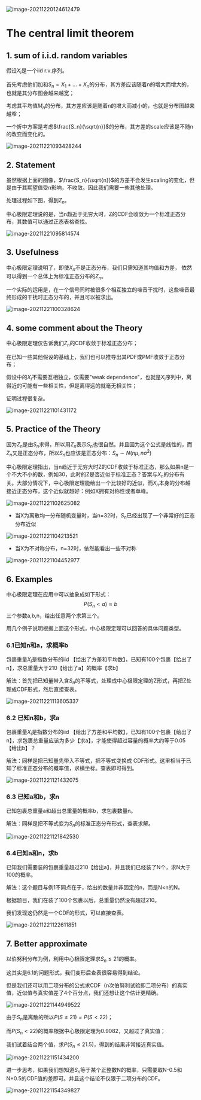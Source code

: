 ![image-20211220124612479](https://gitee.com/joy_thestraydog/typora/raw/master/img/image-20211220124612479.png)

# The central limit theorem

## 1. sum of i.i.d. random variables

假设$X_i$是一个iid r.v.序列。

首先考虑他们加和$S_n=X_1 + \ldots + X_n$的分布，其方差应该随着n的增大而增大的，也就是其分布图会越来越宽；

考虑其平均值$M_n$的分布，其方差应该是随着n的增大而减小的，也就是分布图越来越窄；

一个折中方案是考虑$\frac{S_n}{\sqrt{n}}$的分布，其方差的scale应该是不随n的改变而变化的。

![image-20211221093428244](https://gitee.com/joy_thestraydog/typora/raw/master/img/image-20211221093428244.png)

## 2. Statement

虽然根据上面的图像，$\frac{S_n}{\sqrt{n}}$的方差不会发生scaling的变化，但是由于其期望值受n影响，不收敛。因此我们需要一些其他处理。

处理过程如下图，得到$Z_n$。

中心极限定理说的是，当n趋近于无穷大时，Z的CDF会收敛为一个标准正态分布，其数值可以通过正态表格查找。

![image-20211221095814574](https://gitee.com/joy_thestraydog/typora/raw/master/img/image-20211221095814574.png)

## 3. Usefulness

中心极限定理说明了，即使$X_n$不是正态分布，我们只需知道其均值和方差， 依然可以得到一个总体上为标准正态分布的$Z_n$。

一个实际的运用是，在一个信号同时被很多个相互独立的噪音干扰时，这些噪音最终形成的干扰时正态分布的，并且可以被求出。

![image-20211221100328624](https://gitee.com/joy_thestraydog/typora/raw/master/img/image-20211221100328624.png)

## 4. some comment about the Theory

中心极限定理仅告诉我们$Z_n$的CDF收敛于标准正态分布；

在已知一些其他假设的基础上，我们也可以推导出其PDF或PMF收敛于正态分布；

假设中的$X_i$不需要互相独立，仅需要"weak dependence"，也就是$X_i$序列中，离得近的可能有一些相关性，但是离得远的就毫无相关性；

证明过程很复杂。

![image-20211221101431172](https://gitee.com/joy_thestraydog/typora/raw/master/img/image-20211221101431172.png)

## 5. Practice of the Theory

因为$Z_n$是由$S_n$求得，所以用$Z_n$表示$S_n$也很自然。并且因为这个公式是线性的，而$Z_n$又是正态分布，所以$S_n$也应该是正态分布：$S_n\sim N(n\mu,n\sigma^2)$

中心极限定理指出，当n趋近于无穷大时Z的CDF收敛于标准正态，那么如果n是一个不大不小的数，例如30，此时的Z是否近似于标准正态？答案与$X_n$的分布有关。大部分情况下，中心极限定理能给出一个比较好的近似，而$X_n$本身的分布越接近正态分布，这个近似就越好：例如X拥有对称性或者单峰。

![image-20211221102625082](https://gitee.com/joy_thestraydog/typora/raw/master/img/image-20211221102625082.png)

- 当X为离散均一分布随机变量时，当n=32时，$S_n$已经出现了一个非常好的正态分布近似  

![image-20211221104213521](https://gitee.com/joy_thestraydog/typora/raw/master/img/image-20211221104213521.png)

- 当X为不对称分布，n=32时，依然能看出一些不对称

![image-20211221104452977](https://gitee.com/joy_thestraydog/typora/raw/master/img/image-20211221104452977.png)

## 6. Examples

中心极限定理在应用中可以抽象成如下形式：
$$
P(S_n<a) \approx b
$$
三个参数a,b,n，给出任意两个求第三个。

用几个例子说明根据上面这个形式，中心极限定理可以回答的具体问题类型。

### 6.1已知n和a，求概率b

包裹重量$X_i$是指数分布的iid 【给出了方差和平均数】，已知有100个包裹【给出了n】，求总重量大于210【给出了a】的概率【求b】

解法：首先把已知量带入含$S_n$的不等式，处理成中心极限定理的Z形式，再把Z处理成CDF形式，然后直接查表。

![image-20211221113605337](https://gitee.com/joy_thestraydog/typora/raw/master/img/image-20211221113605337.png)

### 6.2 已知n和b，求a

包裹重量$X_i$是指数分布的iid 【给出了方差和平均数】，已知有100个包裹【给出了n】，求包裹总重量应该为多少【求a】，才能使得超过容量的概率大约等于0.05【给出b】？

解法：同样是把已知量先带入不等式，把不等式变换成 CDF形式。这里相当于已知了标准正态分布的概率值，求横坐标。查表即可得到。

![image-20211221121432075](https://gitee.com/joy_thestraydog/typora/raw/master/img/image-20211221121432075.png)

### 6.3 已知a和b，求n

已知包裹总重量a和超出总重量的概率b，求包裹数量n。

解法：同样是把不等式变为$S_n$的标准正态分布形式，查表求解。

![image-20211221121842530](https://gitee.com/joy_thestraydog/typora/raw/master/img/image-20211221121842530.png)

### 6.4已知a和n，求b

已知我们需要装的包裹重量超过210【给出a】，并且我们已经装了N个，求N大于100的概率。

解法：这个题目与例1不同点在于，给出的数量并非固定的n，而是N<n的N。

根据题目，我们在装了100个包裹以后，总重量仍然没有超过210。 

我们发现这仍然是一个CDF的形式，可以直接查表。

![image-20211221122611851](https://gitee.com/joy_thestraydog/typora/raw/master/img/image-20211221122611851.png)

## 7. Better approximate

以伯努利分布为例，利用中心极限定理求$S_n \le21$的概率。

这其实是6.1的问题形式，我们变形后查表很容易得到结论。

但是我们还可以用二项分布的公式求CDF（n次伯努利试验即二项分布）的真实值，近似值与真实值差了4个百分点，我们还想让这个估计更精确。

![image-20211221144949522](https://gitee.com/joy_thestraydog/typora/raw/master/img/image-20211221144949522.png)

由于$S_n$是离散的所以$P(S \le21)=P(S<22)$；

而$P(S_n<22)$的概率根据中心极限定理为0.9082，又超过了真实值；

我们试着结合两个值，求$P(S_n \le 21.5)$，得到的结果非常接近真实值。

![image-20211221151434200](https://gitee.com/joy_thestraydog/typora/raw/master/img/image-20211221151434200.png)

进一步思考，如果我们想知道$S_n$等于某个正整数N的概率，只需要取N-0.5和N+0.5的CDF值的差即可。并且这个结论不仅限于二项分布的CDF。

![image-20211221154349827](https://gitee.com/joy_thestraydog/typora/raw/master/img/image-20211221154349827.png)

